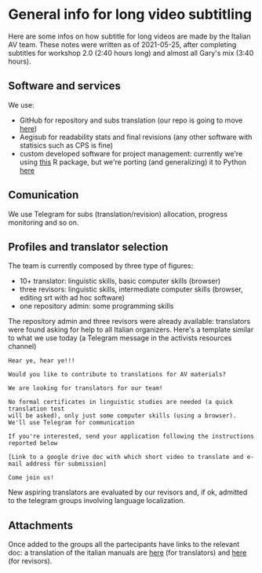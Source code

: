# General info for long video subtitling

Here are some infos on how subtitle for long videos are made by the
Italian AV team. These notes were written as of 2021-05-25, after
completing subtitles for workshop 2.0 (2:40 hours long) and almost all
Gary's mix (3:40 hours).

## Software and services
We use:
- GitHub for repository and subs translation (our repo is going to move
  [here](https://github.com/av-italia/subs))
- Aegisub for readability stats and final revisions (any other software with
  statisics such as CPS is fine)
- custom developed software for project management: currently we're
  using [this](https://github.com/lbraglia/lbav2) R package, but we're
  porting (and generalizing) it to Python
  [here](https://github.com/av-italia/pyavsubs)

## Comunication
We use Telegram for subs (translation/revision) allocation, progress
monitoring and so on.

## Profiles and translator selection
The team is currently composed by three type of figures:

- 10+ translator: linguistic skills, basic computer skills (browser)
- three revisors: linguistic skills, intermediate computer skills (browser, editing srt with ad hoc software)
- one repository admin: some programming skills

The repository admin and three revisors were already available:
translators were found asking for help to all Italian
organizers. Here's a template similar to what we use today (a Telegram
message in the activists resources channel)

```
Hear ye, hear ye!!!

Would you like to contribute to translations for AV materials?

We are looking for translators for our team!

No formal certificates in linguistic studies are needed (a quick translation test 
will be asked), only just some computer skills (using a browser). 
We'll use Telegram for communication

If you're interested, send your application following the instructions reported below

[Link to a google drive doc with which short video to translate and e-mail address for submission]
  
Come join us!
```

New aspiring translators are evaluated by our revisors and, if ok,
admitted to the telegram groups involving language localization.


## Attachments

Once added to the groups all the partecipants have links to the
relevant doc: a translation of the italian manuals are
[here](https://github.com/lbraglia/av_it_subs/blob/main/doc/translate_en.md)
(for translators) and
[here](https://github.com/lbraglia/av_it_subs/blob/main/doc/revise_en.md)
(for revisors).



